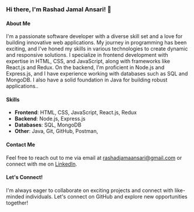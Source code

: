 ### Hi there, I'm Rashad Jamal Ansari! 👋

#### About Me
I'm a passionate software developer with a diverse skill set and a love for building innovative web applications. My journey in programming has been exciting, and I've honed my skills in various technologies to create dynamic and responsive solutions. I specialize in frontend development with expertise in HTML, CSS, and JavaScript, along with frameworks like React.js and Redux. On the backend, I'm proficient in Node.js and Express.js, and I have experience working with databases such as SQL and MongoDB. I also have a solid foundation in Java for building robust applications..

#### Skills
- **Frontend**: HTML, CSS, JavaScript, React.js, Redux
- **Backend**: Node.js, Express.js
- **Databases**: SQL, MongoDB
- **Other**: Java, Git, GitHub, Postman, 

#### Contact Me
Feel free to reach out to me via email at rashadjamaansari@gmail.com or connect with me on [LinkedIn](inkedin.com/in/rashad-jamal-ansari-18809b291).

#### Let's Connect!
I'm always eager to collaborate on exciting projects and connect with like-minded individuals. Let's connect on GitHub and explore new opportunities together!
